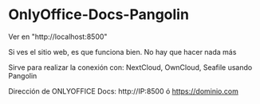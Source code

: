 # OnlyOffice-Docs-Pangolin

Ver en "http://localhost:8500"

Si ves el sitio web, es que funciona bien. No hay que hacer nada más

Sirve para realizar la conexión con: NextCloud, OwnCloud, Seafile usando Pangolin

Dirección de ONLYOFFICE Docs: http://IP:8500 ó https://dominio.com

<br>
<br>
